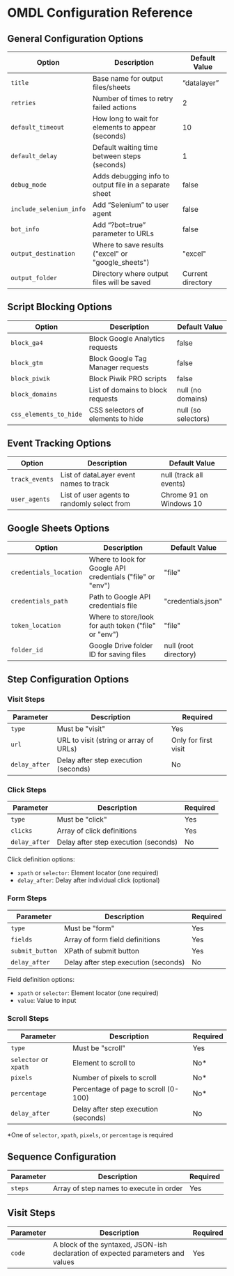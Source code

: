 # OMDL Configuration Reference

## General Configuration Options

| Option | Description | Default Value |
|--------|-------------|---------------|
| `title` | Base name for output files/sheets | “datalayer” |
| `retries` | Number of times to retry failed actions | 2 |
| `default_timeout` | How long to wait for elements to appear (seconds) | 10 |
| `default_delay` | Default waiting time between steps (seconds) | 1 |
| `debug_mode` | Adds debugging info to output file in a separate sheet | false |
| `include_selenium_info` | Add “Selenium” to user agent | false |
| `bot_info` | Add “?bot=true” parameter to URLs | false |
| `output_destination` | Where to save results ("excel" or "google_sheets") | "excel" |
| `output_folder` | Directory where output files will be saved | Current directory |

## Script Blocking Options

| Option | Description | Default Value |
|--------|-------------|---------------|
| `block_ga4` | Block Google Analytics requests | false |
| `block_gtm` | Block Google Tag Manager requests | false |
| `block_piwik` | Block Piwik PRO scripts | false |
| `block_domains` | List of domains to block requests | null (no domains) |
| `css_elements_to_hide` | CSS selectors of elements to hide | null (so selectors) |

## Event Tracking Options

| Option | Description | Default Value |
|--------|-------------|---------------|
| `track_events` | List of dataLayer event names to track | null (track all events) |
| `user_agents` | List of user agents to randomly select from | Chrome 91 on Windows 10 |

## Google Sheets Options

| Option | Description | Default Value |
|--------|-------------|---------------|
| `credentials_location` | Where to look for Google API credentials ("file" or "env") | "file" |
| `credentials_path` | Path to Google API credentials file | "credentials.json" |
| `token_location` | Where to store/look for auth token ("file" or "env") | "file" |
| `folder_id` | Google Drive folder ID for saving files | null (root directory) |

## Step Configuration Options

### Visit Steps
| Parameter | Description | Required |
|-----------|-------------|----------|
| `type` | Must be "visit" | Yes |
| `url` | URL to visit (string or array of URLs) | Only for first visit |
| `delay_after` | Delay after step execution (seconds) | No |

### Click Steps
| Parameter | Description | Required |
|-----------|-------------|----------|
| `type` | Must be "click" | Yes |
| `clicks` | Array of click definitions | Yes |
| `delay_after` | Delay after step execution (seconds) | No |

Click definition options:
- `xpath` or `selector`: Element locator (one required)
- `delay_after`: Delay after individual click (optional)

### Form Steps
| Parameter | Description | Required |
|-----------|-------------|----------|
| `type` | Must be "form" | Yes |
| `fields` | Array of form field definitions | Yes |
| `submit_button` | XPath of submit button | Yes |
| `delay_after` | Delay after step execution (seconds) | No |

Field definition options:
- `xpath` or `selector`: Element locator (one required)
- `value`: Value to input

### Scroll Steps
| Parameter | Description | Required |
|-----------|-------------|----------|
| `type` | Must be "scroll" | Yes |
| `selector` or `xpath` | Element to scroll to | No* |
| `pixels` | Number of pixels to scroll | No* |
| `percentage` | Percentage of page to scroll (0-100) | No* |
| `delay_after` | Delay after step execution (seconds) | No |

*One of `selector`, `xpath`, `pixels`, or `percentage` is required

## Sequence Configuration
| Parameter | Description | Required |
|-----------|-------------|----------|
| `steps` | Array of step names to execute in order | Yes |

## Visit Steps
| Parameter | Description | Required |
|-----------|-------------|----------|
| `code` | A block of the syntaxed, JSON-ish declaration of expected parameters and values | Yes |